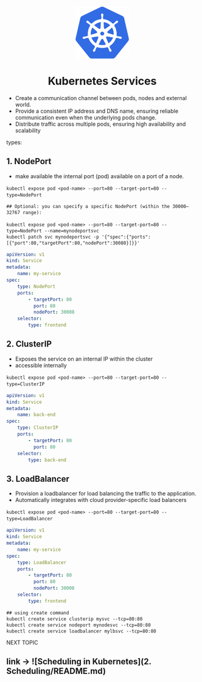 <p align="center">
  <img src="https://raw.githubusercontent.com/kubernetes/kubernetes/master/logo/logo.svg"
       alt="Kubernetes Logo" width="140">
</p>

<h1 align="center">Kubernetes Services</h1>


- Create a communication channel between pods, nodes and external world. 
- Provide a consistent IP address and DNS name, ensuring reliable communication even when the underlying pods change.
- Distribute traffic across multiple pods, ensuring high availability and scalability

types:

## 1. NodePort
- make available the internal port (pod) available on a port of a node.

`kubectl expose pod <pod-name> --port=80 --target-port=80 --type=NodePort`

```
## Optional: you can specify a specific NodePort (within the 30000–32767 range):

kubectl expose pod <pod-name> --port=80 --target-port=80 --type=NodePort --name=mynodeportsvc
kubectl patch svc mynodeportsvc -p '{"spec":{"ports":[{"port":80,"targetPort":80,"nodePort":30080}]}}'
```


```yaml
apiVersion: v1
kind: Service
metadata:
    name: my-service
spec:
    type: NodePort
    ports:
        - targetPort: 80
          port: 80
          nodePort: 30008
    selector:
        type: frontend
```

## 2. ClusterIP
- Exposes the service on an internal IP within the cluster
- accessible internally

`kubectl expose pod <pod-name> --port=80 --target-port=80 --type=ClusterIP`

```yaml
apiVersion: v1
kind: Service
metadata:
    name: back-end
spec:
    type: ClusterIP
    ports:
        - targetPort: 80
          port: 80
    selector:
        type: back-end
```


## 3. LoadBalancer
- Provision a loadbalancer for load balancing the traffic to the application.
- Automatically integrates with cloud provider-specific load balancers

`kubectl expose pod <pod-name> --port=80 --target-port=80 --type=LoadBalancer`

```yaml
apiVersion: v1
kind: Service
metadata:
    name: my-service
spec:
    type: LoadBalancer
    ports:
        - targetPort: 80
          port: 80
          nodePort: 30008
    selector:
        type: frontend
```

```
## using create command
kubectl create service clusterip mysvc --tcp=80:80
kubectl create service nodeport mynodesvc --tcp=80:80
kubectl create service loadbalancer mylbsvc --tcp=80:80

```

NEXT TOPIC

## link -> ![Scheduling in Kubernetes](2. Scheduling/README.md)